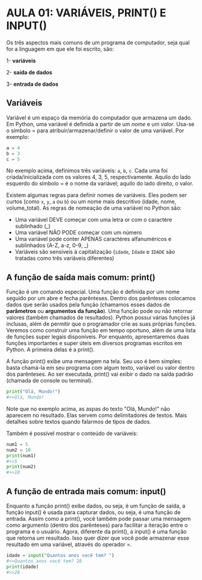 # AULA 01: VARIÁVEIS, PRINT() E INPUT()

Os três aspectos mais comuns de um programa de computador, seja qual for a linguagem em que ele foi escrito, são:

1- **variáveis**

2- **saída de dados**

3- **entrada de dados**

## Variáveis

Variável é um espaço da memória do computador que armazena um dado. Em Python, uma variável é definida a partir de um *nome* e um *valor*. Usa-se o símbolo = para atribuir/armazenar/definir o valor de uma variável. Por exemplo:

```python
a = 4
b = 3
c = 5
```

No exemplo acima, definimos três variáveis: ```a```, ```b```, ```c```. Cada uma foi criada/inicializada com os valores 4, 3, 5, respectivamente. Aquilo do lado esquerdo do símbolo = é o nome da variável; aquilo do lado direito, o valor.

Existem algumas regras para definir nomes de variáveis. Eles podem ser curtos (como ```x```, ```y```, ```a``` ou ```b```) ou um nome mais descritivo (idade, nome, volume_total). As regras de nomeação de uma variável no Python são:

- Uma variável DEVE começar com uma letra or com o caractére sublinhado (_)
- Uma variável NÃO PODE começar com um número
- Uma variável pode conter APENAS caractéres alfanuméricos e sublinhados (A-Z, a-z, 0-9, _)
- Variáveis são sensíveis à capitalização (```idade```, ```Idade``` e ```IDADE``` são tratadas como três variáveis diferentes)

## A função de saída mais comum: print()

Função é um comando especial. Uma função é definida por um nome seguido por um abre e fecha parênteses. Dentro dos parênteses colocamos dados que serão usados pela função (chamamos esses dados de **parâmetros** ou **argumentos da função**). Uma função pode ou não retornar valores (também chamados de resultados). Python possui várias funções já inclusas, além de permitir que o programador crie as suas próprias funções. Veremos como construir uma função em tempo oportuno, além de uma lista de funções super legais disponíveis. Por enquanto, apresentaremos duas funções importantes e super úteis em diversos programas escritos em Python. A primeira delas é a print().

A função print() exibe uma mensagem na tela. Seu uso é bem simples: basta chamá-la em seu programa com algum texto, variável ou valor dentro dos parênteses. Ao ser executada, print() vai exibir o dado na saída padrão (chamada de console ou terminal).

```python
print("Olá, Mundo!")
#>>Olá, Mundo!
```

Note que no exemplo acima, as aspas do texto "Olá, Mundo!" não aparecem no resultado. Elas servem como delimitadores de textos. Mais detalhes sobre textos quando falarmos de tipos de dados.

Também é possível mostrar o conteúdo de variáveis:

```python
num1 = 5
num2 = 10
print(num1)
#>>5
print(num2)
#>>10
```

## A função de entrada mais comum: input()

Enquanto a função print() exibe dados, ou seja, é um função de saída, a função input() é usada para capturar dados, ou seja, é uma função de entrada. Assim como a print(), você também pode passar uma mensagem como argumento (dentro dos parênteses) para facilitar a iteração entre o programa e o usuário. Agora, diferente da print(), a input() é uma função que retorna um resultado. Isso quer dizer que você pode armazenar esse resultado em uma variável, através do operador =.

```python
idade = input("Quantos anos você tem? ")
#>>Quantos anos você tem? 28
print(idade)
#>>28
```
